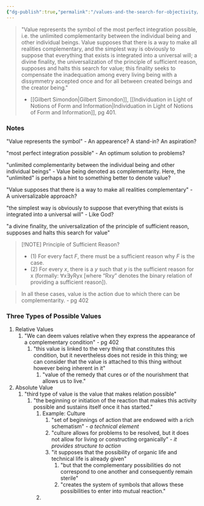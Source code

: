 ```yaml
---
{"dg-publish":true,"permalink":"/values-and-the-search-for-objectivity/"}
---
```


>"Value represents the symbol of the most perfect integration possible, i.e. the unlimited complementarity between the individual being and other individual beings. Value supposes that there is a way to make all realities complementary, and the simplest way is obviously to suppose that everything that exists is integrated into a universal will; a divine finality, the universalization of the principle of sufficient reason, supposes and halts this search for value; this finality seeks to compensate the inadequation among every living being with a dissymmetry accepted once and for all between created beings and the creator being." 
>
>- [[Gilbert Simondon\|Gilbert Simondon]], [[Individuation in Light of Notions of Form and Information\|Individuation in Light of Notions of Form and Information]], pg 401.


### Notes

"Value represents the symbol" - An appearence? A stand-in? An aspiration?

"most perfect integration possible" - An optimum solution to problems? 

"unlimited complementarity between the individual being and other individual beings" - Value being denoted as complementarity. Here, the "unlimited" is perhaps a hint to something better to denote value?

"Value supposes that there is a way to make all realities complementary" - A universalizable approach?

"the simplest way is obviously to suppose that everything that exists is integrated into a universal will" - Like God?

"a divine finality, the universalization of the principle of sufficient reason, supposes and halts this search for value"

>[!NOTE] Principle of Sufficient Reason?
>-   (1) For every fact _F_, there must be a sufficient reason why _F_ is the case.
>-   (2) For every _x_, there is a _y_ such that _y_ is the sufficient reason for x (formally: ∀x∃yRyx \[where “Rxy” denotes the binary relation of providing a sufficient reason\]).

>In all these cases, value is the action due to which there can be complementarity. - pg 402

### Three Types of Possible Values
1. Relative Values
	1. "We can deem values relative when they express the appearance of a complementary condition" - pg 402
		1. "this value is linked to the very thing that constitutes this condition, but it nevertheless does not reside in this thing; we can consider that the value is attached to this thing without however being inherent in it"
			1. "value of the remedy that cures or of the nourishment that allows us to live."
2. Absolute Value
	1. "third type of value is the value that makes relation possible"
		1. "the beginning or initiation of the reaction that makes this activity possible and sustains itself once it has started."
			1. Example: Culture
				1. "set of beginnings of action that are endowed with a rich schematism" - *a technical element*
				2. "culture allows for problems to be resolved, but it does not allow for living or constructing organically" - *it provides structure to action*
				3. "it supposes that the possibility of organic life and technical life is already given"
					1. "but that the complementary possibilities do not correspond to one another and consequently remain sterile"
					2. "creates the system of symbols that allows these possibilities to enter into mutual reaction."
			2. 


